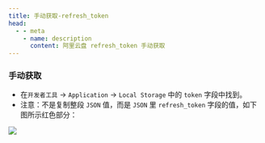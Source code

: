 ```yaml
---
title: 手动获取-refresh_token
head:
  - - meta
    - name: description
      content: 阿里云盘 refresh_token 手动获取
---
```


### 手动获取

<Links :items="[
{ name: '登录阿里云盘', icon:'https://i.theovan.cn/logo/alipan.svg',link: 'https://www.aliyundrive.com/drive/' },
]" />

- 在`开发者工具` -> `Application` -> `Local Storage` 中的 `token` 字段中找到。
- 注意：不是复制整段 `JSON` 值，而是 `JSON` 里 `refresh_token` 字段的值，如下图所示红色部分：

![](https://github.com/mrabit/aliyundriveDailyCheck/raw/master/assets/refresh_token_2.png)

